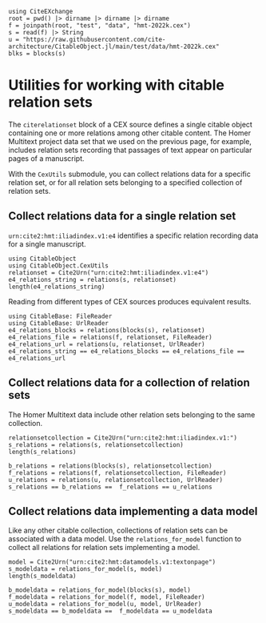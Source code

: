 ```@setup relsets
using CiteEXchange
root = pwd() |> dirname |> dirname |> dirname
f = joinpath(root, "test", "data", "hmt-2022k.cex")
s = read(f) |> String
u = "https://raw.githubusercontent.com/cite-architecture/CitableObject.jl/main/test/data/hmt-2022k.cex" 
blks = blocks(s) 
```

# Utilities for working with citable relation sets

The `citerelationset` block of a CEX source defines a single citable object containing one or more relations among other citable content.  The Homer Multitext project data set that we used on the previous page, for example, includes relation sets recording that passages of text appear on particular pages of a manuscript.

With the `CexUtils` submodule, you can collect relations data for a specific relation set, or for all relation sets belonging to a specified collection of relation sets.   



##  Collect relations data for a single relation set

`urn:cite2:hmt:iliadindex.v1:e4` identifies a specific relation recording data for a single manuscript.


```@example relsets
using CitableObject
using CitableObject.CexUtils
relationset = Cite2Urn("urn:cite2:hmt:iliadindex.v1:e4")
e4_relations_string = relations(s, relationset)
length(e4_relations_string)
```

Reading from different types of CEX sources produces equivalent results.


```@example relsets
using CitableBase: FileReader
using CitableBase: UrlReader
e4_relations_blocks = relations(blocks(s), relationset)
e4_relations_file = relations(f, relationset, FileReader)
e4_relations_url = relations(u, relationset, UrlReader)
e4_relations_string == e4_relations_blocks == e4_relations_file == e4_relations_url
```


##  Collect relations data for a collection of relation sets

The Homer Multitext data include other relation sets belonging to the same collection.

```@example relsets
relationsetcollection = Cite2Urn("urn:cite2:hmt:iliadindex.v1:")
s_relations = relations(s, relationsetcollection)
length(s_relations)
```


```@example relsets
b_relations = relations(blocks(s), relationsetcollection)
f_relations = relations(f, relationsetcollection, FileReader)
u_relations = relations(u, relationsetcollection, UrlReader)
s_relations == b_relations ==  f_relations == u_relations
```


##  Collect relations data implementing a data model

Like any other citable collection, collections of relation sets can be associated with a data model.  Use the `relations_for_model` function to collect all relations for relation sets implementing a model.



```@example relsets
model = Cite2Urn("urn:cite2:hmt:datamodels.v1:textonpage")
s_modeldata = relations_for_model(s, model)
length(s_modeldata)
```


```@example relsets
b_modeldata = relations_for_model(blocks(s), model)
f_modeldata = relations_for_model(f, model, FileReader)
u_modeldata = relations_for_model(u, model, UrlReader)
s_modeldata == b_modeldata ==  f_modeldata == u_modeldata
```
